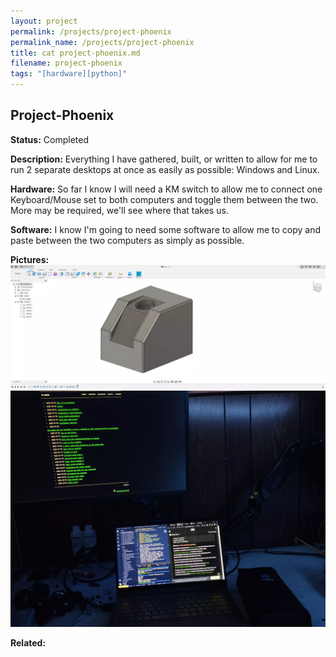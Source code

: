 ```yaml
---
layout: project
permalink: /projects/project-phoenix
permalink_name: /projects/project-phoenix
title: cat project-phoenix.md
filename: project-phoenix
tags: "[hardware][python]"
---
```

## Project-Phoenix

**Status:** Completed

**Description:**
Everything I have gathered, built, or written to allow for me to run 2 separate desktops at once as easily as possible: Windows and Linux.

**Hardware:**
So far I know I will need a KM switch to allow me to connect one Keyboard/Mouse set to both computers and toggle them between the two. More may be required, we'll see where that takes us.

**Software:**
I know I'm going to need some software to allow me to copy and paste between the two computers as simply as possible.

**Pictures:**
![KM_SWITCH_MK1](/assets/images/KM_Switch_Mk1_v1.webp)
![Desk_Setup](/assets/images/Desk_Setup_0.webp)

**Related:**
